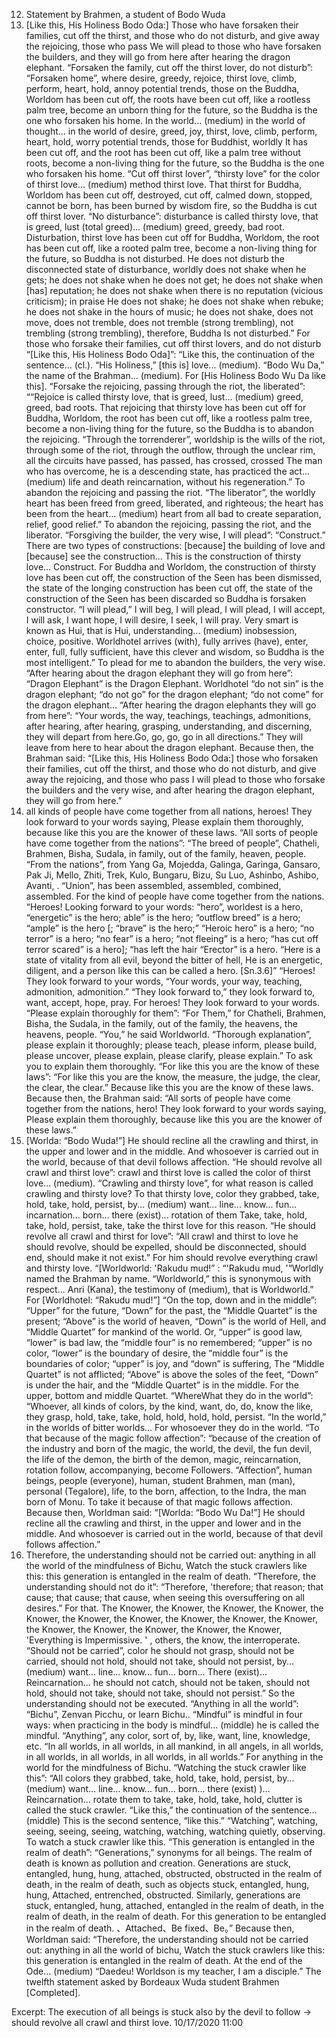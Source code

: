 12. Statement by Brahmen, a student of Bodo Wuda
 70. [Like this, His Holiness Bodo Oda:] Those who have forsaken their families, cut off the thirst, and those who do not disturb, and give away the rejoicing, those who pass
 We will plead to those who have forsaken the builders, and they will go from here after hearing the dragon elephant.
 “Forsaken the family, cut off the thirst lover, do not disturb”: “Forsaken home”, where desire, greedy, rejoice, thirst love, climb, perform, heart, hold, annoy potential trends, those on the Buddha, Worldom has been cut off, the roots have been cut off, like a rootless palm tree, become an unborn thing for the future, so the Buddha is the one who forsaken his home. In the world... (medium) in the world of thought... in the world of desire, greed, joy, thirst, love, climb, perform, heart, hold, worry potential trends, those for Buddhist, worldly It has been cut off, and the root has been cut off, like a palm tree without roots, become a non-living thing for the future, so the Buddha is the one who forsaken his home.
 “Cut off thirst lover”, “thirsty love” for the color of thirst love... (medium) method thirst love. That thirst for Buddha, Worldom has been cut off, destroyed, cut off, calmed down, stopped, cannot be born, has been burned by wisdom fire, so the Buddha is cut off thirst lover. “No disturbance”: disturbance is called thirsty love, that is greed, lust (total greed)... (medium) greed, greedy, bad root. Disturbation, thirst love has been cut off for Buddha, Worldom, the root has been cut off, like a rooted palm tree, become a non-living thing for the future, so Buddha is not disturbed. He does not disturb the disconnected state of disturbance, worldly does not shake when he gets; he does not shake when he does not get; he does not shake when [has] reputation; he does not shake when there is no reputation (vicious criticism); in praise He does not shake; he does not shake when rebuke; he does not shake in the hours of music; he does not shake, does not move, does not tremble, does not tremble (strong trembling), not trembling (strong trembling), therefore, Buddha Is not disturbed.” For those who forsake their families, cut off thirst lovers, and do not disturb
 “[Like this, His Holiness Bodo Oda]”: “Like this, the continuation of the sentence... (cl.). “His Holiness,” [this is] love... (medium). “Bodo Wu Da,” the name of the Brahman... (medium). For [His Holiness Bodo Wu Da like this].
 “Forsake the rejoicing, passing through the riot, the liberated”: ““Rejoice is called thirsty love, that is greed, lust... (medium) greed, greed, bad roots. That rejoicing that thirsty love has been cut off for Buddha, Worldom, the root has been cut off, like a rootless palm tree, become a non-living thing for the future, so the Buddha is to abandon the rejoicing. “Through the torrenderer”, worldship is the wills of the riot, through some of the riot, through the outflow, through the unclear rim, all the circuits have passed, has passed, has crossed, crossed The man who has overcome, he is a descending state, has practiced the act... (medium) life and death reincarnation, without his regeneration.” To abandon the rejoicing and passing the riot. “The liberator”, the worldly heart has been freed from greed, liberated, and righteous; the heart has been from the heart... (medium) heart from all bad to create separation, relief, good relief.” To abandon the rejoicing, passing the riot, and the liberator.
 “Forsgiving the builder, the very wise, I will plead”: “Construct.” There are two types of constructions: [because] the building of love and [because] see the construction... This is the construction of thirsty love... Construct. For Buddha and Worldom, the construction of thirsty love has been cut off, the construction of the Seen has been dismissed, the state of the longing construction has been cut off, the state of the construction of the Seen has been discarded so Buddha is forsaken constructor. “I will plead,” I will beg, I will plead, I will plead, I will accept, I will ask, I want hope, I will desire, I seek, I will pray. Very smart is known as Hui, that is Hui, understanding... (medium) inobsession, choice, positive. Worldhotel arrives (with), fully arrives (have), enter, enter, full, fully sufficient, have this clever and wisdom, so Buddha is the most intelligent.” To plead for me to abandon the builders, the very wise.
 “After hearing about the dragon elephant they will go from here”: “Dragon Elephant” is the Dragon Elephant. Worldhotel “do not sin” is the dragon elephant; “do not go” for the dragon elephant; “do not come” for the dragon elephant... “After hearing the dragon elephants they will go from here”: “Your words, the way, teachings, teachings, admonitions, after hearing, after hearing, grasping, understanding, and discerning, they will depart from here.Go, go, go, go in all directions.” They will leave from here to hear about the dragon elephant.
 Because then, the Brahman said:
 “[Like this, His Holiness Bodo Oda:] those who forsaken their families, cut off the thirst, and those who do not disturb, and give away the rejoicing, and those who pass
 I will plead to those who forsake the builders and the very wise, and after hearing the dragon elephant, they will go from here.”
 71. all kinds of people have come together from all nations, heroes! They look forward to your words saying,
 Please explain them thoroughly, because like this you are the knower of these laws.
 “All sorts of people have come together from the nations”: “The breed of people”, Chatheli, Brahmen, Bisha, Sudala, in family, out of the family, heaven, people. “From the nations”, from Yang Ga, Mojedda, Galinga, Garinga, Gansaro, Pak Ji, Mello, Zhiti, Trek, Kulo, Bungaru, Bizu, Su Luo, Ashinbo, Ashibo, Avanti, . “Union”, has been assembled, assembled, combined, assembled. For the kind of people have come together from the nations.
 “Heroes! Looking forward to your words: “hero”, worldest is a hero, “energetic” is the hero; able” is the hero; “outflow breed” is a hero; “ample” is the hero [; “brave” is the hero;” “Heroic hero” is a hero; “no terror” is a hero; “no fear” is a hero; “not fleeing” is a hero; “has cut off terror scared” is a hero]; “has left the hair “Erector” is a hero.
 “Here is a state of vitality from all evil, beyond the bitter of hell,
 He is an energetic, diligent, and a person like this can be called a hero. [Sn.3.6]”
 “Heroes! They look forward to your words, “Your words, your way, teaching, admonition, admonition.” “They look forward to,” they look forward to, want, accept, hope, pray. For heroes! They look forward to your words.
 “Please explain thoroughly for them”: “For Them,” for Chatheli, Brahmen, Bisha, the Sudala, in the family, out of the family, the heavens, the heavens, people. “You,” he said Worldworld. “Thorough explanation”, please explain it thoroughly; please teach, please inform, please build, please uncover, please explain, please clarify, please explain.” To ask you to explain them thoroughly.
 “For like this you are the know of these laws”: “For like this you are the know, the measure, the judge, the clear, the clear, the clear.” Because like this you are the know of these laws.
 Because then, the Brahman said:
 “All sorts of people have come together from the nations, hero! They look forward to your words saying,
 Please explain them thoroughly, because like this you are the knower of these laws.”
 72. [Worlda: “Bodo Wuda!”] He should recline all the crawling and thirst, in the upper and lower and in the middle.
 And whosoever is carried out in the world, because of that devil follows affection.
 “He should revolve all crawl and thirst love”: crawl and thirst love is called the color of thirst love... (medium). “Crawling and thirsty love”, for what reason is called crawling and thirsty love? To that thirsty love, color they grabbed, take, hold, take, hold, persist, by... (medium) want... line... know... fun... incarnation... born... there (exist)... rotation of them Take, take, hold, take, hold, persist, take, take the thirst love for this reason. “He should revolve all crawl and thirst for love”: “All crawl and thirst to love he should revolve, should be expelled, should be disconnected, should end, should make it not exist.” For him should revolve everything crawl and thirsty love.
 “[Worldworld: 'Rakudu mud!” : “'Rakudu mud, '“Worldly named the Brahman by name. “Worldworld,” this is synonymous with respect... Anri (Kana), the testimony of (medium), that is Worldworld.” For [Worldhotel: “Rakudu mud!”]
 “On the top, down and in the middle”: “Upper” for the future, “Down” for the past, the “Middle Quartet” is the present; “Above” is the world of heaven, “Down” is the world of Hell, and “Middle Quartet” for mankind of the world. Or, “upper” is good law, “lower” is bad law, the “middle four” is no remembered; “upper” is no color, “lower” is the boundary of desire, the “middle four” is the boundaries of color; “upper” is joy, and “down” is suffering, The “Middle Quartet” is not afflicted; “Above” is above the soles of the feet, “Down” is under the hair, and the “Middle Quartet” is in the middle. For the upper, bottom and middle Quartet.
 “WhereWhat they do in the world”: “Whoever, all kinds of colors, by the kind, want, do, do, know the like, they grasp, hold, take, take, hold, hold, hold, hold, persist. “In the world,” in the worlds of bitter worlds... For whosoever they do in the world.
 “To that because of the magic follow affection”: “because of the creation of the industry and born of the magic, the world, the devil, the fun devil, the life of the demon, the birth of the demon, magic, reincarnation, rotation follow, accompanying, become Followers. “Affection”, human beings, people (everyone), human, student Brahmen, man (man), personal (Tegalore), life, to the born, affection, to the Indra, the man born of Monu. To take it because of that magic follows affection.
 Because then, Worldman said:
 “[Worlda: “Bodo Wu Da!”] He should recline all the crawling and thirst, in the upper and lower and in the middle.
 And whosoever is carried out in the world, because of that devil follows affection.”
 73. Therefore, the understanding should not be carried out: anything in all the world of the mindfulness of Bichu,
 Watch the stuck crawlers like this: this generation is entangled in the realm of death.
 “Therefore, the understanding should not do it”: “Therefore, 'therefore; that reason; that cause; that cause; that cause, when seeing this oversuffering on all desires.” For that. The Knower, the Knower, the Knower, the Knower, the Knower, the Knower, the Knower, the Knower, the Knower, the Knower, the Knower, the Knower, the Knower, the Knower, the Knower, 'Everything is Impermissive. ' , others, the know, the interroperate. “Should not be carried”, color he should not grasp, should not be carried, should not hold, should not take, should not persist, by... (medium) want... line... know... fun... born... There (exist)... Reincarnation... he should not catch, should not be taken, should not hold, should not take, should not take, should not persist.” So the understanding should not be executed.
 “Anything in all the world”: “Bichu”, Zenvan Picchu, or learn Bichu.. “Mindful” is mindful in four ways: when practicing in the body is mindful... (middle) he is called the mindful. “Anything”, any color, sort of, by, like, want, line, knowledge, etc. “In all worlds, in all worlds, in all mankind, in all angels, in all worlds, in all worlds, in all worlds, in all worlds, in all worlds.” For anything in the world for the mindfulness of Bichu.
 “Watching the stuck crawler like this”: “All colors they grabbed, take, hold, take, hold, persist, by... (medium) want... line... know... fun... born... there (exist) )... Reincarnation... rotate them to take, take, hold, take, hold, clutter is called the stuck crawler. “Like this,” the continuation of the sentence... (middle) This is the second sentence, “like this.” “Watching”, watching, seeing, seeing, seeing, watching, watching, watching quietly, observing. To watch a stuck crawler like this.
 “This generation is entangled in the realm of death”: “Generations,” synonyms for all beings. The realm of death is known as pollution and creation. Generations are stuck, entangled, hung, hung, attached, obstructed, obstructed in the realm of death, in the realm of death, such as objects stuck, entangled, hung, hung, Attached, entrenched, obstructed. Similarly, generations are stuck, entangled, hung, attached, entangled in the realm of death, in the realm of death, in the realm of death. For this generation to be entangled in the realm of death. 、Attached、Be fixed、Be。”
 Because then, Worldman said:
 “Therefore, the understanding should not be carried out: anything in all the world of bichu,
 Watch the stuck crawlers like this: this generation is entangled in the realm of death.
 At the end of the Ode... (medium) “Daedeu! Worldson is my teacher, I am a disciple.”
 The twelfth statement asked by Bordeaux Wuda student Brahmen [Completed].


Excerpt:
 The execution of all beings is stuck also by the devil to follow → should revolve all crawl and thirst love.
 10/17/2020 11:00